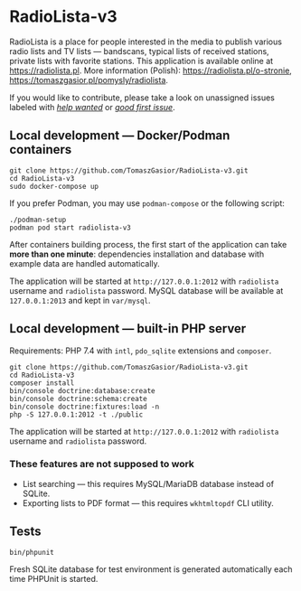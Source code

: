 RadioLista-v3
===

RadioLista is a place for people interested in the media to publish various
radio lists and TV lists — bandscans, typical lists of received stations,
private lists with favorite stations. This application is available online
at https://radiolista.pl. More information (Polish):
https://radiolista.pl/o-stronie, https://tomaszgasior.pl/pomysly/radiolista.

If you would like to contribute, please take a look on unassigned issues
labeled with [*help wanted*](https://github.com/TomaszGasior/RadioLista-v3/issues?q=is%3Aissue+is%3Aopen+label%3A%22help+wanted%22)
or [*good first issue*](https://github.com/TomaszGasior/RadioLista-v3/issues?q=is%3Aissue+is%3Aopen+label%3A%22good+first+issue%22).

Local development — Docker/Podman containers
---

    git clone https://github.com/TomaszGasior/RadioLista-v3.git
    cd RadioLista-v3
    sudo docker-compose up

If you prefer Podman, you may use `podman-compose` or the following script:

    ./podman-setup
    podman pod start radiolista-v3

After containers building process, the first start of the application can take
**more than one minute**: dependencies installation and database with example
data are handled automatically.

The application will be started at `http://127.0.0.1:2012` with `radiolista`
username and `radiolista` password. MySQL database will be available at
`127.0.0.1:2013` and kept in `var/mysql`.

Local development — built-in PHP server
---

Requirements: PHP 7.4 with `intl`, `pdo_sqlite` extensions and `composer`.

    git clone https://github.com/TomaszGasior/RadioLista-v3.git
    cd RadioLista-v3
    composer install
    bin/console doctrine:database:create
    bin/console doctrine:schema:create
    bin/console doctrine:fixtures:load -n
    php -S 127.0.0.1:2012 -t ./public

The application will be started at `http://127.0.0.1:2012` with `radiolista`
username and `radiolista` password.

### These features are not supposed to work

* List searching — this requires MySQL/MariaDB database instead of SQLite.
* Exporting lists to PDF format — this requires `wkhtmltopdf` CLI utility.

Tests
---

    bin/phpunit

Fresh SQLite database for test environment is generated automatically each time
PHPUnit is started.
